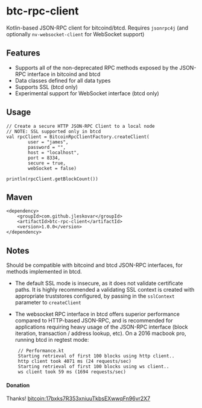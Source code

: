 # btc-rpc-client
Kotlin-based JSON-RPC client for bitcoind/btcd. Requires `jsonrpc4j` (and optionally `nv-websocket-client` for WebSocket support)

## Features
 * Supports all of the non-deprecated RPC methods exposed by the JSON-RPC interface in bitcoind and btcd
 * Data classes defined for all data types
 * Supports SSL (btcd only)
 * Experimental support for WebSocket interface (btcd only)

## Usage

    // Create a secure HTTP JSON-RPC Client to a local node
    // NOTE: SSL supported only in btcd
    val rpcClient = BitcoinRpcClientFactory.createClient(
            user = "james",
            password = "",
            host = "localhost",
            port = 8334,
            secure = true,
            webSocket = false)
            
    println(rpcClient.getBlockCount())

## Maven
    <dependency>
        <groupId>com.github.jleskovar</groupId>
        <artifactId>btc-rpc-client</artifactId>
        <version>1.0.0</version>
    </dependency>

## Notes

Should be compatible with bitcoind and btcd JSON-RPC interfaces, for methods implemented in btcd.
 * The default SSL mode is insecure, as it does not validate certificate paths. It is highly recommended a validating SSL context is created with appropriate truststores configured, by passing in the `sslContext` parameter to `createClient`
 * The websocket RPC interface in btcd offers superior performance compared to HTTP-based JSON-RPC, and is recommended for applications requiring heavy usage of the JSON-RPC interface (block iteration, transaction / address lookup, etc). On a 2016 macbook pro, running btcd in regtest mode:
 
        // Performance.kt
        Starting retrieval of first 100 blocks using http client..
        http client took 4071 ms (24 requests/sec)
        Starting retrieval of first 100 blocks using ws client..
        ws client took 59 ms (1694 requests/sec)

#### Donation
Thanks! [bitcoin:17bxks7R353xniuuTkbsEXwwqFn96vr2X7](bitcoin:17bxks7R353xniuuTkbsEXwwqFn96vr2X7?label=beer%20fund)
